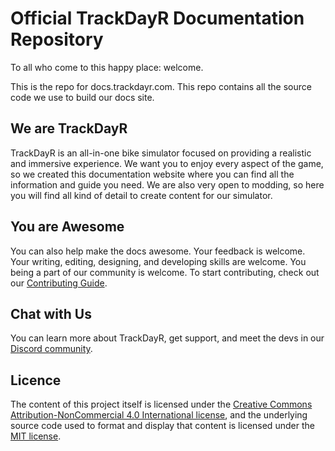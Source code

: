 # Official TrackDayR Documentation Repository

To all who come to this happy place: welcome.

This is the repo for docs.trackdayr.com. This repo contains all the source code we use to build our docs site.

## We are TrackDayR
TrackDayR is an all-in-one bike simulator focused on providing a realistic and immersive experience. We want you to
enjoy every aspect of the game, so we created this documentation website where you can find all the information and
guide you need. We are also very open to modding, so here you will find all kind of detail to create content for
our simulator.

## You are Awesome
You can also help make the docs awesome. Your feedback is welcome. Your writing, editing, designing, and developing
skills are welcome. You being a part of our community is welcome. To start contributing, check out our
[Contributing Guide](CONTRIBUTING.md).

## Chat with Us
You can learn more about TrackDayR, get support, and meet the devs in our
[Discord community](https://discord.gg/5wytnM254v).

## Licence
The content of this project itself is licensed under the
[Creative Commons Attribution-NonCommercial 4.0 International license](https://creativecommons.org/licenses/by-nc/4.0/),
and the underlying source code used to format and display that content is licensed under the [MIT license](LICENSE).